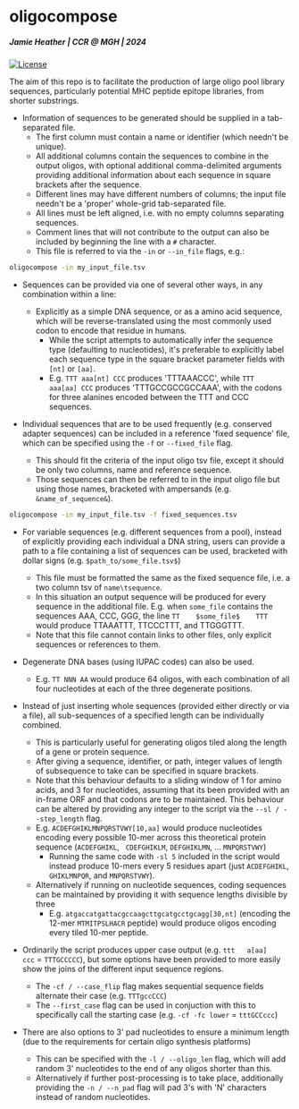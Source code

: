 # oligocompose

##### Jamie Heather | CCR @ MGH | 2024

[![License](https://img.shields.io/github/license/JamieHeather/oligocompose?label=license)](./LICENSE)

The aim of this repo is to facilitate the production of large oligo pool library sequences, particularly potential MHC peptide epitope libraries, from shorter substrings.

* Information of sequences to be generated should be supplied in a tab-separated file.
  * The first column must contain a name or identifier (which needn't be unique).
  * All additional columns contain the sequences to combine in the output oligos, with optional additional comma-delimited arguments providing additional information about each sequence in square brackets after the sequence.
  * Different lines may have different numbers of columns; the input file needn't be a 'proper' whole-grid tab-separated file. 
  * All lines must be left aligned, i.e. with no empty columns separating sequences. 
  * Comment lines that will not contribute to the output can also be included by beginning the line with a `#` character.
  * This file is referred to via the `-in` or `--in_file` flags, e.g.:

```bash
oligocompose -in my_input_file.tsv
```


* Sequences can be provided via one of several other ways, in any combination within a line:
  * Explicitly as a simple DNA sequence, or as a amino acid sequence, which will be reverse-translated using the most commonly used codon to encode that residue in humans.
    * While the script attempts to automatically infer the sequence type (defaulting to nucleotides), it's preferable to explicitly label each sequence type in the square bracket parameter fields with `[nt]` or `[aa]`.
    * E.g. `TTT	aaa[nt]	CCC` produces 'TTTAAACCC', while `TTT	aaa[aa]	CCC` produces 'TTTGCCGCCGCCAAA', with the codons for three alanines encoded between the TTT and CCC sequences.


* Individual sequences that are to be used frequently (e.g. conserved adapter sequences) can be included in a reference 'fixed sequence' file, which can be specified using the `-f` or `--fixed_file` flag. 
  * This should fit the criteria of the input oligo tsv file, except it should be only two columns, name and reference sequence.
  * Those sequences can then be referred to in the input oligo file but using those names, bracketed with ampersands (e.g. `&name_of_sequence&`).

```bash
oligocompose -in my_input_file.tsv -f fixed_sequences.tsv
```

* For variable sequences (e.g. different sequences from a pool), instead of explicitly providing each individual a DNA string, users can provide a path to a file containing a list of sequences can be used, bracketed with dollar signs (e.g. `$path_to/some_file.tsv$`)
  * This file must be formatted the same as the fixed sequence file, i.e. a two column tsv of `name\tsequence`.
  * In this situation an output sequence will be produced for every sequence in the additional file. E.g. when `some_file` contains the sequences AAA, CCC, GGG, the line `TT    $some_file$    TTT` would produce TTAAATTT, TTCCCTTT, and TTGGGTTT.
  * Note that this file cannot contain links to other files, only explicit sequences or references to them.


* Degenerate DNA bases (using IUPAC codes) can also be used.
  * E.g. `TT NNN AA` would produce 64 oligos, with each combination of all four nucleotides at each of the three degenerate positions.


* Instead of just inserting whole sequences (provided either directly or via a file), all sub-sequences of a specified length can be individually combined. 
  * This is particularly useful for generating oligos tiled along the length of a gene or protein sequence.
  * After giving a sequence, identifier, or path, integer values of length of subsequence to take can be specified in square brackets.
  * Note that this behaviour defaults to a sliding window of 1 for amino acids, and 3 for nucleotides, assuming that its been provided with an in-frame ORF and that codons are to be maintained. This behaviour can be altered by providing any integer to the script via the `--sl / --step_length` flag.
  * E.g. `ACDEFGHIKLMNPQRSTVWY[10,aa]` would produce nucleotides encoding every possible 10-mer across this theoretical protein sequence (`ACDEFGHIKL`, ` CDEFGHIKLM`, `DEFGHIKLMN`, ... `MNPQRSTVWY`)
    * Running the same code with `-sl 5` included in the script would instead produce 10-mers every 5 residues apart (just `ACDEFGHIKL`, ` GHIKLMNPQR`, and `MNPQRSTVWY`).
  * Alternatively if running on nucleotide sequences, coding sequences can be maintained by providing it with sequence lengths divisible by three
    * E.g. `atgaccatgattacgccaagcttgcatgcctgcagg[30,nt]` (encoding the 12-mer `MTMITPSLHACR` peptide) would produce oligos encoding every tiled 10-mer peptide.


* Ordinarily the script produces upper case output (e.g. `ttt	a[aa]	ccc` = `TTTGCCCCC`), but some options have been provided to more easily show the joins of the different input sequence regions.
  * The `-cf / --case_flip` flag makes sequential sequence fields alternate their case (e.g. `TTTgccCCC`)
  * The `--first_case` flag can be used in conjuction with this to specifically call the starting case (e.g. `-cf -fc lower` = `tttGCCccc`)


* There are also options to 3' pad nucleotides to ensure a minimum length (due to the requirements for certain oligo synthesis platforms)
  * This can be specified with the `-l / --oligo_len` flag, which will add random 3' nucleotides to the end of any oligos shorter than this.
  * Alternatively if further post-processing is to take place, additionally providing the `-n / --n_pad` flag will pad 3's with 'N' characters instead of random nucleotides.
